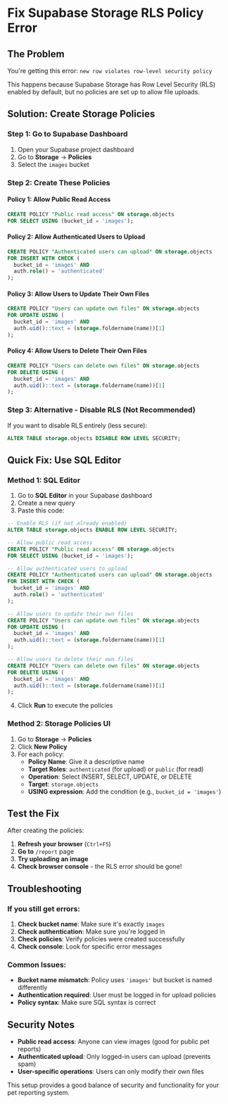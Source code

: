 # Fix Supabase Storage RLS Policy Error

## The Problem
You're getting this error: `new row violates row-level security policy`

This happens because Supabase Storage has Row Level Security (RLS) enabled by default, but no policies are set up to allow file uploads.

## Solution: Create Storage Policies

### Step 1: Go to Supabase Dashboard
1. Open your Supabase project dashboard
2. Go to **Storage** → **Policies**
3. Select the `images` bucket

### Step 2: Create These Policies

#### Policy 1: Allow Public Read Access
```sql
CREATE POLICY "Public read access" ON storage.objects
FOR SELECT USING (bucket_id = 'images');
```

#### Policy 2: Allow Authenticated Users to Upload
```sql
CREATE POLICY "Authenticated users can upload" ON storage.objects
FOR INSERT WITH CHECK (
  bucket_id = 'images' AND 
  auth.role() = 'authenticated'
);
```

#### Policy 3: Allow Users to Update Their Own Files
```sql
CREATE POLICY "Users can update own files" ON storage.objects
FOR UPDATE USING (
  bucket_id = 'images' AND 
  auth.uid()::text = (storage.foldername(name))[1]
);
```

#### Policy 4: Allow Users to Delete Their Own Files
```sql
CREATE POLICY "Users can delete own files" ON storage.objects
FOR DELETE USING (
  bucket_id = 'images' AND 
  auth.uid()::text = (storage.foldername(name))[1]
);
```

### Step 3: Alternative - Disable RLS (Not Recommended)
If you want to disable RLS entirely (less secure):

```sql
ALTER TABLE storage.objects DISABLE ROW LEVEL SECURITY;
```

## Quick Fix: Use SQL Editor

### Method 1: SQL Editor
1. Go to **SQL Editor** in your Supabase dashboard
2. Create a new query
3. Paste this code:

```sql
-- Enable RLS (if not already enabled)
ALTER TABLE storage.objects ENABLE ROW LEVEL SECURITY;

-- Allow public read access
CREATE POLICY "Public read access" ON storage.objects
FOR SELECT USING (bucket_id = 'images');

-- Allow authenticated users to upload
CREATE POLICY "Authenticated users can upload" ON storage.objects
FOR INSERT WITH CHECK (
  bucket_id = 'images' AND 
  auth.role() = 'authenticated'
);

-- Allow users to update their own files
CREATE POLICY "Users can update own files" ON storage.objects
FOR UPDATE USING (
  bucket_id = 'images' AND 
  auth.uid()::text = (storage.foldername(name))[1]
);

-- Allow users to delete their own files
CREATE POLICY "Users can delete own files" ON storage.objects
FOR DELETE USING (
  bucket_id = 'images' AND 
  auth.uid()::text = (storage.foldername(name))[1]
);
```

4. Click **Run** to execute the policies

### Method 2: Storage Policies UI
1. Go to **Storage** → **Policies**
2. Click **New Policy**
3. For each policy:
   - **Policy Name**: Give it a descriptive name
   - **Target Roles**: `authenticated` (for upload) or `public` (for read)
   - **Operation**: Select INSERT, SELECT, UPDATE, or DELETE
   - **Target**: `storage.objects`
   - **USING expression**: Add the condition (e.g., `bucket_id = 'images'`)

## Test the Fix

After creating the policies:

1. **Refresh your browser** (`Ctrl+F5`)
2. **Go to** `/report` page
3. **Try uploading an image**
4. **Check browser console** - the RLS error should be gone!

## Troubleshooting

### If you still get errors:
1. **Check bucket name**: Make sure it's exactly `images`
2. **Check authentication**: Make sure you're logged in
3. **Check policies**: Verify policies were created successfully
4. **Check console**: Look for specific error messages

### Common Issues:
- **Bucket name mismatch**: Policy uses `'images'` but bucket is named differently
- **Authentication required**: User must be logged in for upload policies
- **Policy syntax**: Make sure SQL syntax is correct

## Security Notes

- **Public read access**: Anyone can view images (good for public pet reports)
- **Authenticated upload**: Only logged-in users can upload (prevents spam)
- **User-specific operations**: Users can only modify their own files

This setup provides a good balance of security and functionality for your pet reporting system.
